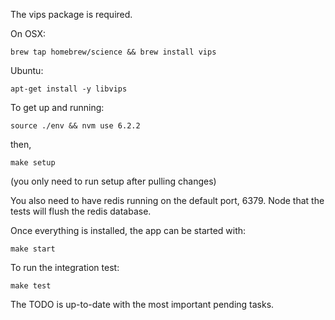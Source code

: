 The vips package is required.

On OSX:

`brew tap homebrew/science && brew install vips`

Ubuntu:

`apt-get install -y libvips`

To get up and running:

`source ./env && nvm use 6.2.2`

then,

`make setup`

(you only need to run setup after pulling changes)

You also need to have redis running on the default port, 6379.
Node that the tests will flush the redis database.

Once everything is installed, the app can be started with:

`make start`

To run the integration test:

`make test`

The TODO is up-to-date with the most important pending tasks.
